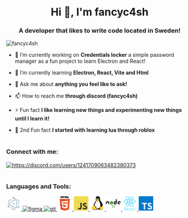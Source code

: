 <h1 align="center">Hi 👋, I'm fancyc4sh</h1>
<h3 align="center">A developer that likes to write code located in Sweden!</h3>

<p align="left"> <img src="https://komarev.com/ghpvc/?username=fancyc4sh&label=Profile%20views&color=0e75b6&style=flat" alt="fancyc4sh" /> </p>

- 🔭 I’m currently working on **Credentials locker** a simple password manager as a fun project to learn Electron and React!

- 🌱 I’m currently learning **Electron, React, Vite and Html**

- 💬 Ask me about **anything you feel like to ask!**

- 📫 How to reach me **through discord (fancyc4sh)**

- ⚡ Fun fact **I like learning new things and experimenting new things until I learn it!**
  
- 🥳 2nd Fun fact **I started with learning lua through roblox**

<h1></h1>

<h3 align="left">Connect with me:</h3>
<p align="left">
<a href="https://discord.gg/https://discord.com/users/1241709063482380373" target="blank"><img align="center" src="https://raw.githubusercontent.com/rahuldkjain/github-profile-readme-generator/master/src/images/icons/Social/discord.svg" alt="https://discord.com/users/1241709063482380373" height="30" width="40" /></a>
</p>

<h1></h1>

<h3 align="left">Languages and Tools:</h3>
<p align="left"> <a href="https://www.electronjs.org" target="_blank" rel="noreferrer"> <img src="https://raw.githubusercontent.com/devicons/devicon/master/icons/electron/electron-original.svg" alt="electron" width="40" height="40"/> </a> <a href="https://www.figma.com/" target="_blank" rel="noreferrer"> <img src="https://www.vectorlogo.zone/logos/figma/figma-icon.svg" alt="figma" width="40" height="40"/> </a> <a href="https://git-scm.com/" target="_blank" rel="noreferrer"> <img src="https://www.vectorlogo.zone/logos/git-scm/git-scm-icon.svg" alt="git" width="40" height="40"/> </a> <a href="https://www.w3.org/html/" target="_blank" rel="noreferrer"> <img src="https://raw.githubusercontent.com/devicons/devicon/master/icons/html5/html5-original-wordmark.svg" alt="html5" width="40" height="40"/> </a> <a href="https://developer.mozilla.org/en-US/docs/Web/JavaScript" target="_blank" rel="noreferrer"> <img src="https://raw.githubusercontent.com/devicons/devicon/master/icons/javascript/javascript-original.svg" alt="javascript" width="40" height="40"/> </a> <a href="https://www.linux.org/" target="_blank" rel="noreferrer"> <img src="https://raw.githubusercontent.com/devicons/devicon/master/icons/linux/linux-original.svg" alt="linux" width="40" height="40"/> </a> <a href="https://nodejs.org" target="_blank" rel="noreferrer"> <img src="https://raw.githubusercontent.com/devicons/devicon/master/icons/nodejs/nodejs-original-wordmark.svg" alt="nodejs" width="40" height="40"/> </a> <a href="https://reactjs.org/" target="_blank" rel="noreferrer"> <img src="https://raw.githubusercontent.com/devicons/devicon/master/icons/react/react-original-wordmark.svg" alt="react" width="40" height="40"/> </a> <a href="https://www.typescriptlang.org/" target="_blank" rel="noreferrer"> <img src="https://raw.githubusercontent.com/devicons/devicon/master/icons/typescript/typescript-original.svg" alt="typescript" width="40" height="40"/> </a> </p>
